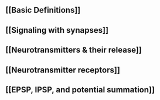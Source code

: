 ## [[Basic Definitions]]
## [[Signaling with synapses]]
## [[Neurotransmitters & their release]]
## [[Neurotransmitter receptors]]

##  [[EPSP, IPSP, and potential summation]]



